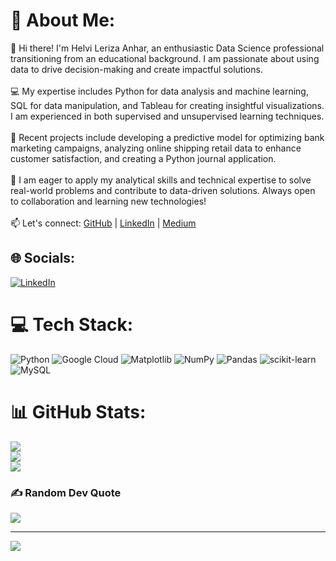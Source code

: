 # 💫 About Me:
👋 Hi there! I'm Helvi Leriza Anhar, an enthusiastic Data Science professional transitioning from an educational background. I am passionate about using data to drive decision-making and create impactful solutions.<br><br>💻 My expertise includes Python for data analysis and machine learning, SQL for data manipulation, and Tableau for creating insightful visualizations. I am experienced in both supervised and unsupervised learning techniques.<br><br>🚀 Recent projects include developing a predictive model for optimizing bank marketing campaigns, analyzing online shipping retail data to enhance customer satisfaction, and creating a Python journal application.<br><br>🎯 I am eager to apply my analytical skills and technical expertise to solve real-world problems and contribute to data-driven solutions. Always open to collaboration and learning new technologies!<br><br>📫 Let's connect: [GitHub](http://github.com/Helvila) | [LinkedIn](http://www.linkedin.com/in/helvi-leriza-anhar) | [Medium](https://medium.com/@helvila)<br>


## 🌐 Socials:
[![LinkedIn](https://img.shields.io/badge/LinkedIn-%230077B5.svg?logo=linkedin&logoColor=white)](https://linkedin.com/in/https://www.linkedin.com/in/helvi-leriza-anhar/) 

# 💻 Tech Stack:
![Python](https://img.shields.io/badge/python-3670A0?style=for-the-badge&logo=python&logoColor=ffdd54) ![Google Cloud](https://img.shields.io/badge/GoogleCloud-%234285F4.svg?style=for-the-badge&logo=google-cloud&logoColor=white) ![Matplotlib](https://img.shields.io/badge/Matplotlib-%23ffffff.svg?style=for-the-badge&logo=Matplotlib&logoColor=black) ![NumPy](https://img.shields.io/badge/numpy-%23013243.svg?style=for-the-badge&logo=numpy&logoColor=white) ![Pandas](https://img.shields.io/badge/pandas-%23150458.svg?style=for-the-badge&logo=pandas&logoColor=white) ![scikit-learn](https://img.shields.io/badge/scikit--learn-%23F7931E.svg?style=for-the-badge&logo=scikit-learn&logoColor=white) ![MySQL](https://img.shields.io/badge/mysql-4479A1.svg?style=for-the-badge&logo=mysql&logoColor=white)
# 📊 GitHub Stats:
![](https://github-readme-stats.vercel.app/api?username=Helvila&theme=radical&hide_border=false&include_all_commits=true&count_private=false)<br/>
![](https://github-readme-streak-stats.herokuapp.com/?user=Helvila&theme=radical&hide_border=false)<br/>
![](https://github-readme-stats.vercel.app/api/top-langs/?username=Helvila&theme=radical&hide_border=false&include_all_commits=true&count_private=false&layout=compact)

### ✍️ Random Dev Quote
![](https://quotes-github-readme.vercel.app/api?type=horizontal&theme=radical)

---
[![](https://visitcount.itsvg.in/api?id=Helvila&icon=0&color=0)](https://visitcount.itsvg.in)

<!-- Proudly created with GPRM ( https://gprm.itsvg.in ) -->
